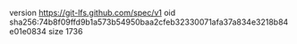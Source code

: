 version https://git-lfs.github.com/spec/v1
oid sha256:74b8f09ffd9b1a573b54950baa2cfeb32330071afa37a834e3218b84e01e0834
size 1736
